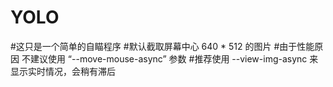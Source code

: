 # YOLO
#这只是一个简单的自瞄程序
#默认截取屏幕中心 640 * 512 的图片
#由于性能原因 不建议使用 “--move-mouse-async” 参数
#推荐使用 --view-img-async 来显示实时情况，会稍有滞后
